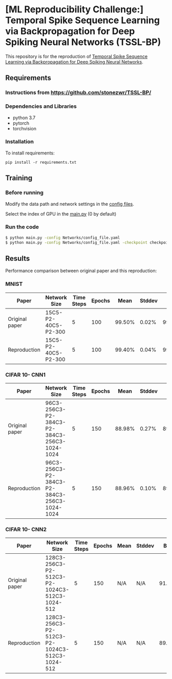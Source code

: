 # [ML Reproducibility Challenge:] Temporal Spike Sequence Learning via Backpropagation for Deep Spiking Neural Networks (TSSL-BP)

This repository is for the reproduction of [Temporal Spike Sequence Learning via Backpropagation for Deep Spiking Neural Networks](https://arxiv.org/abs/2002.10085). 

## Requirements 
### Instructions from https://github.com/stonezwr/TSSL-BP/
### Dependencies and Libraries 
* python 3.7
* pytorch
* torchvision

### Installation
To install requirements:

```setup
pip install -r requirements.txt
```

## Training
### Before running
Modify the data path and network settings in the [config files](https://github.com/stonezwr/TSSL-BP/tree/master/Networks). 

Select the index of GPU in the [main.py](https://github.com/stonezwr/TSSL-BP/blob/master/main.py#L198) (0 by default)

### Run the code
```sh
$ python main.py -config Networks/config_file.yaml
$ python main.py -config Networks/config_file.yaml -checkpoint checkpoint/ckpt.pth // load the checkpoint
```

## Results
Performance comparison between original paper and this reproduction:

### MNIST

Paper | Network Size | Time Steps | Epochs | Mean | Stddev | Best |
------------------| ------------------|---------------- | -------------- | ------------- | ------------- | ------------- | 
Original paper    | 15C5-P2-40C5-P2-300   |     5         |     100      |  99.50% | 0.02% |  99.53% |
Reproduction      | 15C5-P2-40C5-P2-300     |     5         |     100      |  99.40% | 0.04% |  99.47% |


### CIFAR 10- CNN1

 Paper | Network Size | Time Steps | Epochs | Mean | Stddev | Best |
------------------ | ------------------ |---------------- | -------------- | ------------- | ------------- | ------------- | 
Original paper | 96C3-256C3-P2-384C3-P2-384C3-256C3-1024-1024  |     5        |     150      |  88.98% | 0.27% |  89.22% |
Reproduction | 96C3-256C3-P2-384C3-P2-384C3-256C3-1024-1024  |     5        |     150      |  88.96% | 0.10% |  89.07% |

### CIFAR 10- CNN2

 Paper | Network Size | Time Steps | Epochs | Mean | Stddev | Best |
------------------ | ------------------ |---------------- | -------------- | ------------- | ------------- | ------------- | 
Original paper | 128C3-256C3-P2-512C3-P2-1024C3-512C3-1024-512   |     5         |     150      |  N/A | N/A |  91.41% |
Reproduction | 128C3-256C3-P2-512C3-P2-1024C3-512C3-1024-512   |     5         |     150      |  N/A | N/A |  89.61% |

